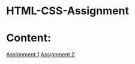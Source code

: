 # HTML-CSS-Assignment
# Content:
<a href="/Assignment 1.html">Assignment 1</a>
<a href="/Assignment 2.html">Assignment 2</a>